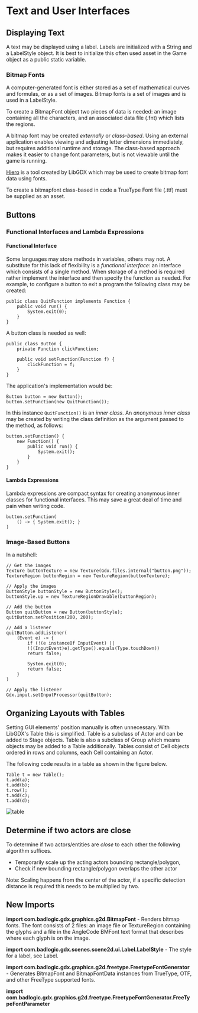 # Text and User Interfaces

## Displaying Text
A text may be displayed using a label. Labels are initialized with a String and a LabelStyle object.
It is best to initialize this often used asset in the Game object as a public static variable.

### Bitmap Fonts
A computer-generated font is either stored as a set of mathematical curves and formulas, or as a set of images.
Bitmap fonts is a set of images and is used in a LabelStyle. 

To create a BitmapFont object two pieces of data is needed: an image containing all the characters, and an associated data file (.fnt) which lists the regions.

A bitmap font may be created _externally_ or _class-based_.
Using an external application enables viewing and adjusting letter dimensions immediately, but requires additional runtime and storage.
The class-based approach makes it easier to change font parameters, but is not viewable until the game is running.

[Hiero](https://libgdx.badlogicgames.com/tools.html) is a tool created by LibGDX which may be used to create bitmap font data using fonts.

To create a bitmapfont class-based in code a TrueType Font file (.ttf) must be supplied as an asset.
 
## Buttons
### Functional Interfaces and Lambda Expressions
#### Functional Interface
Some languages may store methods in variables, others may not. A substitute for this lack of flexibility is a _functional interface_: an interface which consists of a single method.
When storage of a method is required rather implement the interface and then specify the function as needed.
For example, to configure a button to exit a program the following class may be created:
```
public class QuitFunction implements Function {
	public void run() {
		System.exit(0);
	}
}
```

A button class is needed as well:
```
public class Button {
	private Function clickFunction;

	public void setFunction(Function f) {
		clickFunction = f;
	}
}
```

The application's implementation would be:

```
Button button = new Button();
button.setFunction(new QuitFunction());
```

In this instance `QuitFunction()` is an _inner class_. 
An _anonymous inner class_ may be created by writing the class definition as the argument passed to the method, as follows: 
```
button.setFunction() {
	new Function() {
		public void run() {
			System.exit();
		}
	}
}
```
#### Lambda Expressions
Lambda expressions are compact syntax for creating anonymous inner classes for functional interfaces. This may save a great deal of time and pain when writing code.
```
button.setFunction(
	() -> { System.exit(); }
)
```

### Image-Based Buttons
In a nutshell:
```
// Get the images
Texture buttonTexture = new Texture(Gdx.files.internal("button.png"));
TextureRegion buttonRegion = new TextureRegion(buttonTexture);

// Apply the images
ButtonStyle buttonStyle = new ButtonStyle();
buttonStyle.up = new TextureRegionDrawable(buttonRegion);

// Add the button
Button quitButton = new Button(buttonStyle);
quitButton.setPosition(200, 200);

// Add a listener
quitButton.addListener(
	(Event e) -> {
		if (!(e instanceOf InputEvent) ||
		!((InputEvent)e).getType().equals(Type.touchDown))
		return false;

		System.exit(0);
		return false;
	}
)

// Apply the listener
Gdx.input.setInputProcessor(quitButton);
```

## Organizing Layouts with Tables
Setting GUI elements' position manually is often unnecessary. With LibGDX's Table this is simplified. Table is a subclass of Actor and can be added to Stage objects. Table is also a subclass of Group which means objects may be added to a Table additionally.
Tables consist of Cell objects ordered in rows and columns, each Cell containing an Actor.

The following code results in a table as shown in the figure below. 
```
Table t = new Table();
t.add(a);
t.add(b);
t.row();
t.add(c);
t.add(d);
```
![table](https://user-images.githubusercontent.com/4059636/58312344-64a84480-7e0b-11e9-84f3-7d89dcede23a.png)


## Determine if two actors are close
To determine if two actors/entities are _close_ to each other the following algorithm suffices.
* Temporarily scale up the acting actors bounding rectangle/polygon,
* Check if new bounding rectangle/polygon overlaps the other actor

Note: Scaling happens from the center of the actor, if a specific detection distance is required this needs to be multiplied by two.

## New Imports

**import com.badlogic.gdx.graphics.g2d.BitmapFont** - Renders bitmap fonts. The font consists of 2 files: an image file or TextureRegion containing the glyphs and a file in the AngleCode BMFont text format that describes where each glyph is on the image.

**import com.badlogic.gdx.scenes.scene2d.ui.Label.LabelStyle** - The style for a label, see Label.

**import com.badlogic.gdx.graphics.g2d.freetype.FreetypeFontGenerator** - Generates BitmapFont and BitmapFontData instances from TrueType, OTF, and other FreeType supported fonts.

**import com.badlogic.gdx.graphics.g2d.freetype.FreetypeFontGenerator.FreeTypeFontParameter**
